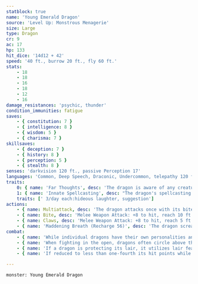 ```yaml
---
statblock: true
name: 'Young Emerald Dragon'
source: 'Level Up: Monstrous Menagerie'
size: Large
type: Dragon
cr: 9
ac: 17
hp: 133
hit_dice: '14d12 + 42'
speed: '40 ft., burrow 20 ft., fly 60 ft.'
stats:
    - 18
    - 18
    - 16
    - 18
    - 12
    - 16
damage_resistances: 'psychic, thunder'
condition_immunities: fatigue
saves:
    - { constitution: 7 }
    - { intelligence: 8 }
    - { wisdom: 5 }
    - { charisma: 7 }
skillsaves:
    - { deception: 7 }
    - { history: 8 }
    - { perception: 5 }
    - { stealth: 8 }
senses: 'darkvision 120 ft., passive Perception 17'
languages: 'Common, Deep Speech, Draconic, Undercommon, telepathy 120 ft.'
traits:
    0: { name: 'Far Thoughts', desc: 'The dragon is aware of any creature that uses a psionic ability or communicates telepathically within 100 miles of it. As an action, the dragon can psionically observe a creature, object, or location it is familiar with within 100 miles. While observing a subject in this way, the dragon can see, hear, and communicate telepathically, but it is blind and deaf in regard to its physical senses and does not require food or water. The dragon can psionically observe a subject indefinitely and can end this effect and return to its own senses as an action.' }
    1: { name: 'Innate Spellcasting', desc: "The dragon's spellcasting ability is Charisma (save DC 15). It can innately cast the following spells, requiring no material components." }
    traits: [' 3/day each:hideous laughter, suggestion']
actions:
    - { name: Multiattack, desc: 'The dragon attacks once with its bite and twice with its claws.' }
    - { name: Bite, desc: 'Melee Weapon Attack: +8 to hit, reach 10 ft., one target. Hit: 20 (3d10 + 4) piercing damage plus 4 (1d8) thunder damage.' }
    - { name: Claws, desc: 'Melee Weapon Attack: +8 to hit, reach 5 ft., one target. Hit: 13 (2d8 + 4) slashing damage.' }
    - { name: 'Maddening Breath (Recharge 56)', desc: 'The dragon screams, stripping flesh from bone in a 30-foot cone. Each creature in that area makes a DC 15 Constitution saving throw, taking 44 (8d10) thunder damage on a failed save or half damage on a success.' }
combat:
    - { name: 'While individual dragons have their own personalities and tactics, most rely heavily on their breath weapons', desc: 'They use them whenever they can, preferably from maximum distance and while flying above their enemies.' }
    - { name: 'When fighting in the open, dragons often circle above their enemies as they wait for their breath weapons to recharge', desc: "They only close to melee if their enemies deal significant damage with ranged attacks, or if they can savage an enemy cut off from its allies. Once bloodied, dragons become more aggressive, attacking with bite and claws when their breath weapons aren't available." }
    - { name: 'If a dragon is protecting its lair, it utilizes lair features, traps, allies, and architecture such as escape tunnels to keep up a hit-and-run fight, reappearing only when it has a fully-recharged breath weapon', desc: 'If the dragon is forced into melee combat, it uses its bite and claws against a single foe. If it has legendary actions like Roar and Wing Attack, it uses them to disperse its other enemies.' }
    - { name: 'If reduced to less than one-fourth its hit points while fighting in the open, a dragon flies away', desc: 'However, it fights to the death to defend its lair, unless it can regain the upper hand through tricks or bargains.' }

---
```

```statblock
monster: Young Emerald Dragon
```
